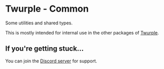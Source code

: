 # Twurple - Common

Some utilities and shared types.

This is mostly intended for internal use in the other packages of [Twurple](https://github.com/twurple/twurple).

## If you're getting stuck...

You can join the [Discord server](https://discord.gg/b9ZqMfz) for support.
